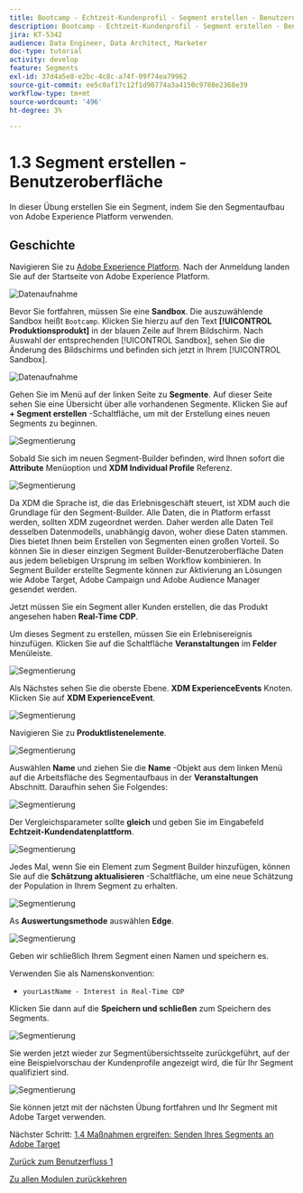 ```yaml
---
title: Bootcamp - Echtzeit-Kundenprofil - Segment erstellen - Benutzeroberfläche
description: Bootcamp - Echtzeit-Kundenprofil - Segment erstellen - Benutzeroberfläche
jira: KT-5342
audience: Data Engineer, Data Architect, Marketer
doc-type: tutorial
activity: develop
feature: Segments
exl-id: 37d4a5e8-e2bc-4c8c-a74f-09f74ea79962
source-git-commit: ee5c0af17c12f1d90774a3a4150c9788e2368e39
workflow-type: tm+mt
source-wordcount: '496'
ht-degree: 3%

---
```


# 1.3 Segment erstellen - Benutzeroberfläche

In dieser Übung erstellen Sie ein Segment, indem Sie den Segmentaufbau von Adobe Experience Platform verwenden.

## Geschichte

Navigieren Sie zu [Adobe Experience Platform](https://experience.adobe.com/platform). Nach der Anmeldung landen Sie auf der Startseite von Adobe Experience Platform.

![Datenaufnahme](./images/home.png)

Bevor Sie fortfahren, müssen Sie eine **Sandbox**. Die auszuwählende Sandbox heißt ``Bootcamp``. Klicken Sie hierzu auf den Text **[!UICONTROL Produktionsprodukt]** in der blauen Zeile auf Ihrem Bildschirm. Nach Auswahl der entsprechenden [!UICONTROL Sandbox], sehen Sie die Änderung des Bildschirms und befinden sich jetzt in Ihrem [!UICONTROL Sandbox].

![Datenaufnahme](./images/sb1.png)

Gehen Sie im Menü auf der linken Seite zu **Segmente**. Auf dieser Seite sehen Sie eine Übersicht über alle vorhandenen Segmente. Klicken Sie auf **+ Segment erstellen** -Schaltfläche, um mit der Erstellung eines neuen Segments zu beginnen.

![Segmentierung](./images/menuseg.png)

Sobald Sie sich im neuen Segment-Builder befinden, wird Ihnen sofort die **Attribute** Menüoption und **XDM Individual Profile** Referenz.

![Segmentierung](./images/segmentationui.png)

Da XDM die Sprache ist, die das Erlebnisgeschäft steuert, ist XDM auch die Grundlage für den Segment-Builder. Alle Daten, die in Platform erfasst werden, sollten XDM zugeordnet werden. Daher werden alle Daten Teil desselben Datenmodells, unabhängig davon, woher diese Daten stammen. Dies bietet Ihnen beim Erstellen von Segmenten einen großen Vorteil. So können Sie in dieser einzigen Segment Builder-Benutzeroberfläche Daten aus jedem beliebigen Ursprung im selben Workflow kombinieren. In Segment Builder erstellte Segmente können zur Aktivierung an Lösungen wie Adobe Target, Adobe Campaign und Adobe Audience Manager gesendet werden.

Jetzt müssen Sie ein Segment aller Kunden erstellen, die das Produkt angesehen haben **Real-Time CDP**.

Um dieses Segment zu erstellen, müssen Sie ein Erlebnisereignis hinzufügen. Klicken Sie auf die Schaltfläche **Veranstaltungen** im **Felder** Menüleiste.

![Segmentierung](./images/findee.png)

Als Nächstes sehen Sie die oberste Ebene. **XDM ExperienceEvents** Knoten. Klicken Sie auf **XDM ExperienceEvent**.

![Segmentierung](./images/see.png)

Navigieren Sie zu **Produktlistenelemente**.

![Segmentierung](./images/plitems.png)

Auswählen **Name** und ziehen Sie die **Name** -Objekt aus dem linken Menü auf die Arbeitsfläche des Segmentaufbaus in der **Veranstaltungen** Abschnitt. Daraufhin sehen Sie Folgendes:

![Segmentierung](./images/eewebpdtlname.png)

Der Vergleichsparameter sollte **gleich** und geben Sie im Eingabefeld **Echtzeit-Kundendatenplattform**.

![Segmentierung](./images/pv.png)

Jedes Mal, wenn Sie ein Element zum Segment Builder hinzufügen, können Sie auf die **Schätzung aktualisieren** -Schaltfläche, um eine neue Schätzung der Population in Ihrem Segment zu erhalten.

![Segmentierung](./images/refreshest.png)

As **Auswertungsmethode** auswählen **Edge**.

![Segmentierung](./images/evedge.png)

Geben wir schließlich Ihrem Segment einen Namen und speichern es.

Verwenden Sie als Namenskonvention:

- `yourLastName - Interest in Real-Time CDP`

Klicken Sie dann auf die **Speichern und schließen** zum Speichern des Segments.

![Segmentierung](./images/segmentname.png)

Sie werden jetzt wieder zur Segmentübersichtsseite zurückgeführt, auf der eine Beispielvorschau der Kundenprofile angezeigt wird, die für Ihr Segment qualifiziert sind.

![Segmentierung](./images/savedsegment.png)

Sie können jetzt mit der nächsten Übung fortfahren und Ihr Segment mit Adobe Target verwenden.

Nächster Schritt: [1.4 Maßnahmen ergreifen: Senden Ihres Segments an Adobe Target](./ex4.md)

[Zurück zum Benutzerfluss 1](./uc1.md)

[Zu allen Modulen zurückkehren](../../overview.md)
